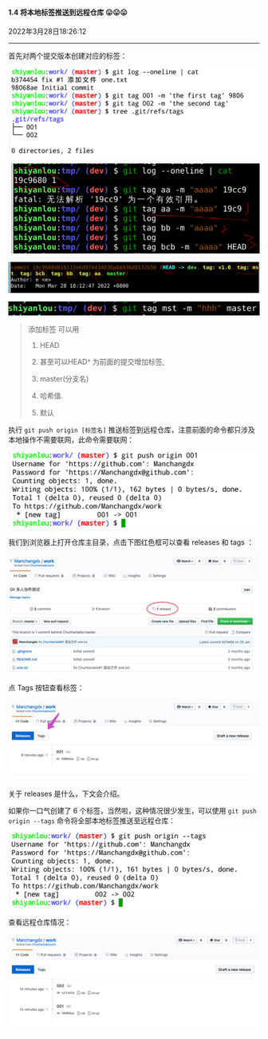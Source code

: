 #### 1.4 将本地标签推送到远程仓库  😛😛😛

2022年3月28日18:26:12

---

首先对两个提交版本创建对应的标签：

![此处输入图片的描述](6.4_将本地标签推送到远程仓库.assets/document-uid310176labid10349timestamp1553931584680.png)

![image-20220328183313964](6.4_将本地标签推送到远程仓库.assets/image-20220328183313964.png)

![image-20220328183540980](6.4_将本地标签推送到远程仓库.assets/image-20220328183540980.png)

![image-20220328183621171](6.4_将本地标签推送到远程仓库.assets/image-20220328183621171.png)

> 添加标签 可以用  
>
> 1. HEAD 
> 2. 甚至可以HEAD^   为前面的提交增加标签, 
>
> 2. master(分支名) 
>
> 3. 哈希值. 
>
> 4. 默认
>
>    

执行 `git push origin [标签名]` 推送标签到远程仓库，注意前面的命令都只涉及本地操作不需要联网，此命令需要联网：

![此处输入图片的描述](6.4_将本地标签推送到远程仓库.assets/document-uid310176labid10349timestamp1553931743455.png)

我们到浏览器上打开仓库主目录，点击下图红色框可以查看 releases 和 tags ：

![此处输入图片的描述](6.4_将本地标签推送到远程仓库.assets/document-uid310176labid10349timestamp1553931964773.png)

点 Tags 按钮查看标签：

![此处输入图片的描述](6.4_将本地标签推送到远程仓库.assets/document-uid310176labid10349timestamp1553932082005.png)

关于 releases 是什么，下文会介绍。

如果你一口气创建了 6 个标签，当然啦，这种情况很少发生，可以使用 `git push origin --tags` 命令将全部本地标签推送至远程仓库：

![此处输入图片的描述](6.4_将本地标签推送到远程仓库.assets/document-uid310176labid10349timestamp1553932318259.png)

查看远程仓库情况：

![此处输入图片的描述](6.4_将本地标签推送到远程仓库.assets/document-uid310176labid10349timestamp1553932396657.png)